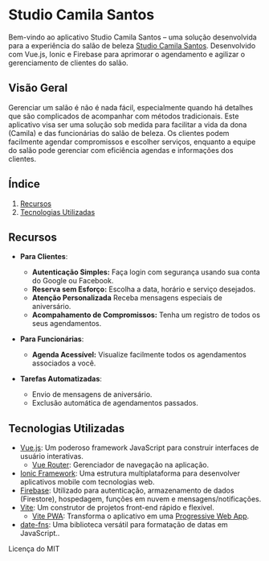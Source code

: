 # Studio Camila Santos

Bem-vindo ao aplicativo Studio Camila Santos – uma solução desenvolvida para a experiência do salão de beleza [Studio Camila Santos](https://www.instagram.com/studiocamila_santos/). Desenvolvido com Vue.js, Ionic e Firebase para aprimorar o agendamento e agilizar o gerenciamento de clientes do salão.

## Visão Geral

Gerenciar um salão é não é nada fácil, especialmente quando há detalhes que são complicados de acompanhar com métodos tradicionais. Este aplicativo visa ser uma solução sob medida para facilitar a vida da dona (Camila) e das funcionárias do salão de beleza. Os clientes podem facilmente agendar compromissos e escolher serviços, enquanto a equipe do salão pode gerenciar com eficiência agendas e informações dos clientes.

## Índice

1. [Recursos](#recursos)
2. [Tecnologias Utilizadas](#tecnologias-utilizadas)

## Recursos

-   **Para Clientes**:

    -   **Autenticação Simples:** Faça login com segurança usando sua conta do Google ou Facebook.
    -   **Reserva sem Esforço:** Escolha a data, horário e serviço desejados.
    -   **Atenção Personalizada** Receba mensagens especiais de aniversário.
    -   **Acompahamento de Compromissos:** Tenha um registro de todos os seus agendamentos.

-   **Para Funcionárias**:

    -   **Agenda Acessível:** Visualize facilmente todos os agendamentos associados a você.

-   **Tarefas Automatizadas**:
    -   Envio de mensagens de aniversário.
    -   Exclusão automática de agendamentos passados.

## Tecnologias Utilizadas

-   [Vue.js](https://vuejs.org/): Um poderoso framework JavaScript para construir interfaces de usuário interativas.
    -   [Vue Router](https://router.vuejs.org/): Gerenciador de navegação na aplicação.
-   [Ionic Framework](https://ionicframework.com/docs): Uma estrutura multiplataforma para desenvolver aplicativos mobile com tecnologias web.
-   [Firebase](https://firebase.google.com/): Utilizado para autenticação, armazenamento de dados (Firestore), hospedagem, funções em nuvem e mensagens/notificações.
-   [Vite](https://vitejs.dev/): Um construtor de projetos front-end rápido e flexível.
    -   [Vite PWA](https://vite-pwa-org.netlify.app/): Transforma o aplicativo em uma [Progressive Web App](https://github.com/IgorFerreiraMoraes/Aprenda-PWA-Vite).
-   [date-fns](https://date-fns.org/): Uma biblioteca versátil para formatação de datas em JavaScript..


Licença do MIT
